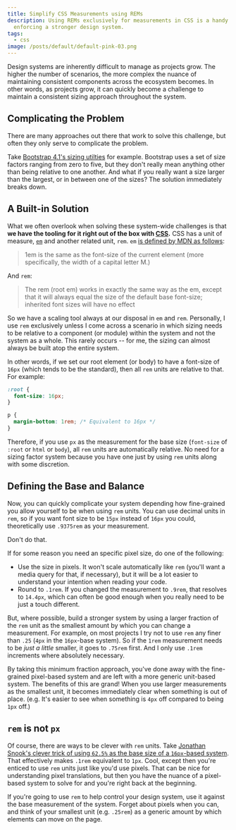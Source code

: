 ```yaml
---
title: Simplify CSS Measurements using REMs
description: Using REMs exclusively for measurements in CSS is a handy tool for
  enforcing a stronger design system.
tags:
  - css
image: /posts/default/default-pink-03.png
---
```


Design systems are inherently difficult to manage as projects grow. The higher the number of scenarios, the more complex the nuance of maintaining consistent components across the ecosystem becomes. In other words, as projects grow, it can quickly become a challenge to maintain a consistent sizing approach throughout the system.

## Complicating the Problem

There are many approaches out there that work to solve this challenge, but often they only serve to complicate the problem.

Take [Bootstrap 4.1's sizing utilties](https://getbootstrap.com/docs/4.1/utilities/spacing/) for example. Bootstrap uses a set of size factors ranging from zero to five, but they don't really mean anything other than being relative to one another. And what if you really want a size larger than the largest, or in between one of the sizes? The solution immediately breaks down.

## A Built-in Solution

What we often overlook when solving these system-wide challenges is that **we have the tooling for it right out of the box with [CSS](/posts/wtf-is-css/).** CSS has a unit of measure, [`em`](https://developer.mozilla.org/en-US/docs/Learn/CSS/Introduction_to_CSS/Values_and_units/) and another related unit, `rem`. `em` [is defined by MDN as follows](https://developer.mozilla.org/en-US/docs/Learn/CSS/Introduction_to_CSS/Values_and_units/):

> 1em is the same as the font-size of the current element (more specifically, the width of a capital letter M.)

And `rem`:

> The rem (root em) works in exactly the same way as the em, except that it will always equal the size of the default base font-size; inherited font sizes will have no effect

So we have a scaling tool always at our disposal in `em` and `rem`. Personally, I use `rem` exclusively unless I come across a scenario in which sizing needs to be relative to a component (or module) within the system and not the system as a whole. This rarely occurs -- for me, the sizing can almost always be built atop the entire system.

In other words, if we set our root element (or body) to have a font-size of `16px` (which tends to be the standard), then all `rem` units are relative to that. For example:

```css
:root {
  font-size: 16px;
}

p {
  margin-bottom: 1rem; /* Equivalent to 16px */
}
```

Therefore, if you use `px` as the measurement for the base size (`font-size` of `:root` or `html` or `body`), all `rem` units are automatically relative. No need for a sizing factor system because you have one just by using `rem` units along with some discretion.

## Defining the Base and Balance

Now, you can quickly complicate your system depending how fine-grained you allow yourself to be when using `rem` units. You can use decimal units in `rem`, so if you want font size to be `15px` instead of `16px` you could, theoretically use `.9375rem` as your measurement.

Don't do that.

If for some reason you need an specific pixel size, do one of the following:

- Use the size in pixels. It won't scale automatically like `rem` (you'll want a media query for that, if necessary), but it will be a lot easier to understand your intention when reading your code.
- Round to `.1rem`. If you changed the measurement to `.9rem`, that resolves to `14.4px`, which can often be good enough when you really need to be just a touch different.

But, where possible, build a stronger system by using a larger fraction of the `rem` unit as the smallest amount by which you can change a measurement. For example, on most projects I try not to use `rem` any finer than `.25` (`4px` in the `16px`-base system). So if the `1rem` measurement needs to be _just a little_ smaller, it goes to `.75rem` first. And I only use `.1rem` increments where absolutely necessary.

By taking this minimum fraction approach, you've done away with the fine-grained pixel-based system and are left with a more generic unit-based system. The benefits of this are grand! When you use larger measurements as the smallest unit, it becomes immediately clear when something is out of place. (e.g. It's easier to see when something is `4px` off compared to being `1px` off.)

## `rem` is not `px`

Of course, there are ways to be clever with `rem` units. Take [Jonathan Snook's clever trick of using `62.5%` as the base size of a `16px`-based system](https://snook.ca/archives/html_and_css/font-size-with-rem). That effectively makes `.1rem` equivalent to `1px`. Cool, except then you're enticed to use `rem` units just like you'd use pixels. That can be nice for understanding pixel translations, but then you have the nuance of a pixel-based system to solve for and you're right back at the beginning.

If you're going to use `rem` to help control your design system, use it against the base measurement of the system. Forget about pixels when you can, and think of your smallest unit (e.g. `.25rem`) as a generic amount by which elements can move on the page.
